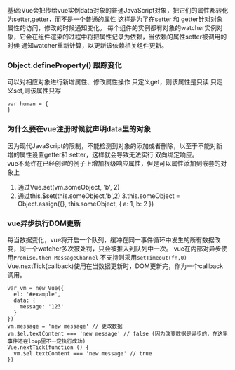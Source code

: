 基础:Vue会把传给vue实例data对象的普通JavaScript对象，把它们的属性都转化为setter,getter，而不是一个普通的属性
这样是为了在setter 和 getter针对对象属性的访问，修改的时候通知变化。
每个组件的实例都有对象的watcher实例对象，它会在组件渲染的过程中将把属性记录为依赖，当依赖的属性setter被调用的时候
通知watcher重新计算，以更新该依赖相关组件更新。

### Object.defineProperty() 跟踪变化
可以对相应对象进行新增属性、修改属性操作
只定义get，则该属性是只读
只定义set,则该属性只写
```
var human = {
}
```


### 为什么要在vue注册时候就声明data里的对象
因为现代JavaScript的限制，不能检测到对象的添加或者删除，以至于不能对新增的属性设置getter和 setter，这样就会导致无法实行
双向绑定响应。  
vue不允许在已经创建的例子上增加根级响应属性，但是可以属性添加到嵌套的对象上
1. 通过Vue.set(vm.someObject, 'b', 2)
2. 通过this.$set(this.someObject,'b',2)
3.this.someObject = Object.assign({}, this.someObject, { a: 1, b: 2 })

### vue异步执行DOM更新
每当数据变化，vue将开启一个队列，缓冲在同一事件循环中发生的所有数据改变，同一个watcher多次被处罚，只会被推入到队列中一次。
vue在内部对异步使用```Promise.then MessageChannel``` 不支持则采用```setTimeout(fn,0)```
Vue.nextTick(callback)使用在当数据更新时，DOM更新完，作为一个callback调用。
```
var vm = new Vue({
  el: '#example',
  data: {
    message: '123'
  }
})
vm.message = 'new message' // 更改数据
vm.$el.textContent === 'new message' // false (因为改变数据是异步的，在这里事件还在loop里不一定执行成功)
Vue.nextTick(function () {
  vm.$el.textContent === 'new message' // true
})

```
